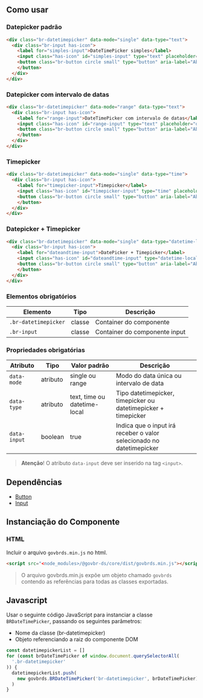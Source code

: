 [version]: # (6.0.9)

## Como usar

### Datepicker padrão

```html
<div class="br-datetimepicker" data-mode="single" data-type="text">
  <div class="br-input has-icon">
    <label for="simples-input">DateTimePicker simples</label>
    <input class="has-icon" id="simples-input" type="text" placeholder="dd/mm/aaaa" data-input="data-input"/>
    <button class="br-button circle small" type="button" aria-label="Abrir Timepicker" data-toggle="data-toggle" id="simples-input-btn"><i class="fas fa-calendar-alt" aria-hidden="true"></i>
    </button>
  </div>
</div>
```

### Datepicker com intervalo de datas

```html
<div class="br-datetimepicker" data-mode="range" data-type="text">
  <div class="br-input has-icon">
    <label for="range-input">DateTimePicker com intervalo de datas</label>
    <input class="has-icon" id="range-input" type="text" placeholder="dd/mm/aaaa até dd/mm/aaaa" data-input="data-input"/>
    <button class="br-button circle small" type="button" aria-label="Abrir Timepicker" data-toggle="data-toggle" id="range-input-btn"><i class="fas fa-calendar-alt" aria-hidden="true"></i>
    </button>
  </div>
</div>
```

### Timepicker

```html
<div class="br-datetimepicker" data-mode="single" data-type="time">
  <div class="br-input has-icon">
    <label for="timepicker-input">Timepicker</label>
    <input class="has-icon" id="timepicker-input" type="time" placeholder="hh:mm" data-input="data-input"/>
    <button class="br-button circle small" type="button" aria-label="Abrir Timepicker" data-toggle="data-toggle" id="timepicker-input-btn"><i class="fas fa-clock" aria-hidden="true"></i>
    </button>
  </div>
</div>
```

### Datepicker + Timepicker

```html
<div class="br-datetimepicker" data-mode="single" data-type="datetime-local">
  <div class="br-input has-icon">
    <label for="dateandtime-input">DatePicker + Timepicker</label>
    <input class="has-icon" id="dateandtime-input" type="datetime-local" placeholder="dd/mm/aaaa hh:mm" data-input="data-input"/>
    <button class="br-button circle small" type="button" aria-label="Abrir Timepicker" data-toggle="data-toggle" id="dateandtime-input-btn"><i class="fas fa-calendar-alt" aria-hidden="true"></i>
    </button>
  </div>
</div>
```

### Elementos obrigatórios

| Elemento             | Tipo   | Descrição                     |
| -------------------- | ------ | ----------------------------- |
| `.br-datetimepicker` | classe | Container do componente       |
| `.br-input`          | classe | Container do componente input |

### Propriedades obrigatórias

| Atributo     | Tipo     | Valor padrão                 | Descrição                                                            |
| ------------ | -------- | ---------------------------- | -------------------------------------------------------------------- |
| `data-mode`  | atributo | single ou range              | Modo do data única ou intervalo de data                              |
| `data-type`  | atributo | text, time ou datetime-local | Tipo datetimepicker, timepicker ou datetimepicker + timepicker       |
| `data-input` | boolean  | true                         | Indica que o input irá receber o valor selecionado no datetimepicker |

> **Atenção**! O atributo `data-input` deve ser inserido na tag `<input>`.

## Dependências

- [Button](/components/button)
- [Input](/components/input)

## Instanciação do Componente

### HTML

Incluir o arquivo `govbrds.min.js` no html.

```html
<script src="<node_modules>/@govbr-ds/core/dist/govbrds.min.js"></script>
```

> O arquivo govbrds.min.js expõe um objeto chamado `govbrds` contendo as referências para todas as classes exportadas.

## Javascript

Usar o seguinte código JavaScript para instanciar a classe `BRDateTimePicker`, passando os seguintes parâmetros:

- Nome da classe (br-datetimepicker)
- Objeto referenciando a raiz do componente DOM

```javascript
const datetimepickerList = []
for (const brDateTimePicker of window.document.querySelectorAll(
  '.br-datetimepicker'
)) {
  datetimepickerList.push(
    new govbrds.BRDateTimePicker('br-datetimepicker', brDateTimePicker)
  )
}
```
